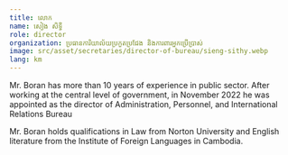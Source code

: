 ```yaml
---
title: លោក
name: សៀង សិទ្ធី
role: director
organization: ប្រធានការិយាល័យប្រកួតប្រជែង និងការពារអ្នកប្រើប្រាស់
image: src/asset/secretaries/director-of-bureau/sieng-sithy.webp
lang: km
---
```


Mr. Boran has more than 10 years of experience in public sector. After working at the central level of government, in November 2022 he was appointed as the director of Administration, Personnel, and International Relations Bureau

Mr. Boran holds qualifications in Law from Norton University and English literature from the Institute of Foreign Languages in Cambodia.
